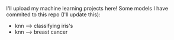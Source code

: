 I'll upload my machine learning projects here!
Some models I have commited to this repo (I'll update this):
- knn --> classifying iris's
- knn --> breast cancer
